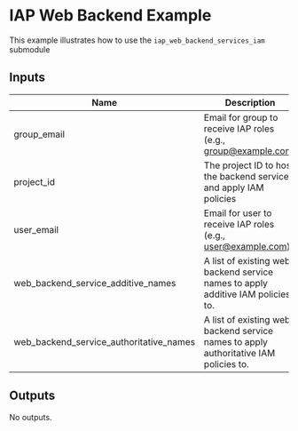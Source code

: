 # IAP Web Backend Example

This example illustrates how to use the `iap_web_backend_services_iam` submodule 
<!-- BEGINNING OF PRE-COMMIT-TERRAFORM DOCS HOOK -->
## Inputs

| Name | Description | Type | Default | Required |
|------|-------------|------|---------|:--------:|
| group\_email | Email for group to receive IAP roles (e.g., group@example.com) | `string` | `"iap_viewers_group@example.com"` | no |
| project\_id | The project ID to host the backend service and apply IAM policies | `string` | n/a | yes |
| user\_email | Email for user to receive IAP roles (e.g., user@example.com) | `string` | `"iap_user@example.com"` | no |
| web\_backend\_service\_additive\_names | A list of existing web backend service names to apply additive IAM policies to. | `list(string)` | <pre>[<br>  "iap-example-service"<br>]</pre> | no |
| web\_backend\_service\_authoritative\_names | A list of existing web backend service names to apply authoritative IAM policies to. | `list(string)` | <pre>[<br>  "iap-example-service"<br>]</pre> | no |

## Outputs

No outputs.

<!-- END OF PRE-COMMIT-TERRAFORM DOCS HOOK -->
